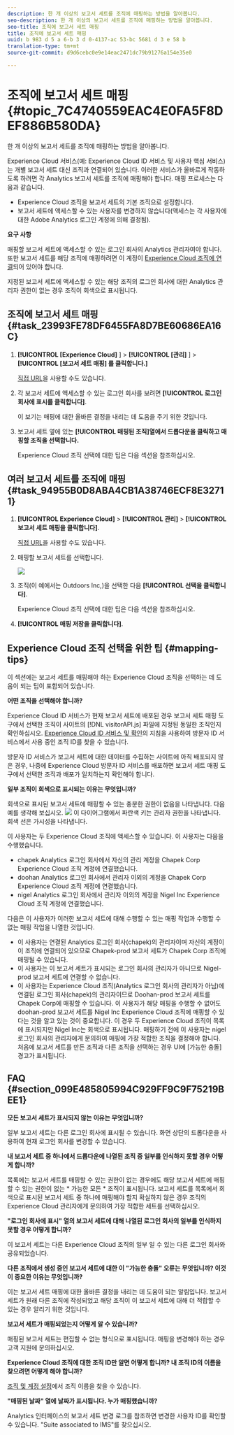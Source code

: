 ```yaml
---
description: 한 개 이상의 보고서 세트를 조직에 매핑하는 방법을 알아봅니다.
seo-description: 한 개 이상의 보고서 세트를 조직에 매핑하는 방법을 알아봅니다.
seo-title: 조직에 보고서 세트 매핑
title: 조직에 보고서 세트 매핑
uuid: b 983 d 5 a 6-b 3 d 0-4137-ac 53-bc 5681 d 3 e 58 b
translation-type: tm+mt
source-git-commit: d9d6cebc0e9e14eac2471dc79b91276a154e35e0

---
```



# 조직에 보고서 세트 매핑 {#topic_7C4740559EAC4E0FA5F8DEF886B580DA}

한 개 이상의 보고서 세트를 조직에 매핑하는 방법을 알아봅니다.

Experience Cloud 서비스(예: Experience Cloud ID 서비스 및 사용자 핵심 서비스)는 개별 보고서 세트 대신 조직과 연결되어 있습니다. 이러한 서비스가 올바르게 작동하도록 하려면 각 Analytics 보고서 세트를 조직에 매핑해야 합니다. 매핑 프로세스는 다음과 같습니다.

* Experience Cloud 조직을 보고서 세트의 기본 조직으로 설정합니다.
* 보고서 세트에 액세스할 수 있는 사용자를 변경하지 않습니다(액세스는 각 사용자에 대한 Adobe Analytics 로그인 계정에 의해 결정됨).


**요구 사항**

매핑할 보고서 세트에 액세스할 수 있는 로그인 회사의 Analytics 관리자여야 합니다. 또한 보고서 세트를 해당 조직에 매핑하려면 이 계정이 [Experience Cloud 조직에 연결](../admin-getting-started/organizations.md#topic_C31CB834F109465A82ED57FF0563B3F1)되어 있어야 합니다.

지정된 보고서 세트에 액세스할 수 있는 해당 조직의 로그인 회사에 대한 Analytics 관리자 권한이 없는 경우 조직이 회색으로 표시됩니다.

## 조직에 보고서 세트 매핑 {#task_23993FE78DF6455FA8D7BE60686EA16C}

1. **[!UICONTROL [Experience Cloud]** ] &gt; **[!UICONTROL [관리]** ] &gt; **[!UICONTROL [보고서 세트 매핑] 를 클릭합니다.]**

   [직접 URL](https://audience.marketing.adobe.com/rsmapping/ui.html)을 사용할 수도 있습니다.

1. 각 보고서 세트에 액세스할 수 있는 로그인 회사를 보려면 **[!UICONTROL 로그인 회사에 표시를 클릭합니다]**.

   이 보기는 매핑에 대한 올바른 결정을 내리는 데 도움을 주기 위한 것입니다.

1. 보고서 세트 옆에 있는 **[!UICONTROL 매핑된 조직]열에서 드롭다운을 클릭하고 매핑할 조직을 선택합니다.**

   Experience Cloud 조직 선택에 대한 팁은 다음 섹션을 참조하십시오.

## 여러 보고서 세트를 조직에 매핑 {#task_94955B0D8ABA4CB1A38746ECF8E32711}

1. **[!UICONTROL Experience Cloud]** &gt; **[!UICONTROL 관리]** &gt; **[!UICONTROL 보고서 세트 매핑을 클릭합니다]**.

   [직접 URL](https://audience.marketing.adobe.com/rsmapping/ui.html)을 사용할 수도 있습니다.

1. 매핑할 보고서 세트를 선택합니다.

   ![](assets/rs-mapping-multiple.png)

1. 조직(이 예에서는 Outdoors Inc,)을 선택한 다음 **[!UICONTROL 선택을 클릭합니다]**.

   Experience Cloud 조직 선택에 대한 팁은 다음 섹션을 참조하십시오.

1. **[!UICONTROL 매핑 저장을 클릭합니다]**.

## Experience Cloud 조직 선택을 위한 팁 {#mapping-tips}

이 섹션에는 보고서 세트를 매핑해야 하는 Experience Cloud 조직을 선택하는 데 도움이 되는 팁이 포함되어 있습니다.

**어떤 조직을 선택해야 합니까?**

Experience Cloud ID 서비스가 현재 보고서 세트에 배포된 경우 보고서 세트 매핑 도구에서 선택한 조직이 사이트의 [!DNL visitorAPI.js] 파일에 지정된 동일한 조직인지 확인하십시오. [Experience Cloud ID 서비스 및 확인](https://marketing.adobe.com/resources/help/en_US/mcvid/mcvid-test-verify.html)의 지침을 사용하여 방문자 ID 서비스에서 사용 중인 조직 ID를 찾을 수 있습니다.

방문자 ID 서비스가 보고서 세트에 대한 데이터를 수집하는 사이트에 아직 배포되지 않은 경우, 나중에 Experience Cloud 방문자 ID 서비스를 배포하면 보고서 세트 매핑 도구에서 선택한 조직과 배포가 일치하는지 확인해야 합니다.

**일부 조직이 회색으로 표시되는 이유는 무엇입니까?**

회색으로 표시된 보고서 세트에 매핑할 수 있는 충분한 권한이 없음을 나타냅니다. 다음 예를 생각해 보십시오.
![](assets/rs-mapping.png) 이 다이어그램에서 파란색 키는 관리자 권한을 나타냅니다. 회색 선은 가시성을 나타냅니다.

이 사용자는 두 Experience Cloud 조직에 액세스할 수 있습니다. 이 사용자는 다음을 수행했습니다.

* chapek Analytics 로그인 회사에서 자신의 관리 계정을 Chapek Corp Experience Cloud 조직 계정에 연결했습니다.
* doohan Analytics 로그인 회사에서 관리자 이외의 계정을 Chapek Corp Experience Cloud 조직 계정에 연결했습니다.
* nigel Analytics 로그인 회사에서 관리자 이외의 계정을 Nigel Inc Experience Cloud 조직 계정에 연결했습니다.

다음은 이 사용자가 이러한 보고서 세트에 대해 수행할 수 있는 매핑 작업과 수행할 수 없는 매핑 작업을 나열한 것입니다.

* 이 사용자는 연결된 Analytics 로그인 회사(chapek)의 관리자이며 자신의 계정이 이 조직에 연결되어 있으므로 Chapek-prod 보고서 세트가 Chapek Corp 조직에 매핑될 수 있습니다.
* 이 사용자는 이 보고서 세트가 표시되는 로그인 회사의 관리자가 아니므로 Nigel-prod 보고서 세트에 연결할 수 없습니다.
* 이 사용자는 Experience Cloud 조직(Analytics 로그인 회사의 관리자가 아님)에 연결된 로그인 회사(chapek)의 관리자이므로 Doohan-prod 보고서 세트를 Chapek Corp에 매핑할 수 있습니다. 이 사용자가 해당 매핑을 수행할 수 없어도 doohan-prod 보고서 세트를 Nigel Inc Experience Cloud 조직에 매핑할 수 있다는 것을 알고 있는 것이 중요합니다. 이 경우 두 Experience Cloud 조직이 목록에 표시되지만 Nigel Inc는 회색으로 표시됩니다. 매핑하기 전에 이 사용자는 nigel 로그인 회사의 관리자에게 문의하여 매핑에 가장 적합한 조직을 결정해야 합니다. 처음에 보고서 세트를 만든 조직과 다른 조직을 선택하는 경우 UI에 [가능한 충돌] 경고가 표시됩니다.

## FAQ {#section_099E485805994C929FF9C9F75219BEE1}

**모든 보고서 세트가 표시되지 않는 이유는 무엇입니까?**

일부 보고서 세트는 다른 로그인 회사에 표시될 수 있습니다. 화면 상단의 드롭다운을 사용하여 현재 로그인 회사를 변경할 수 있습니다.

**내 보고서 세트 중 하나에서 드롭다운에 나열된 조직 중 일부를 인식하지 못할 경우 어떻게 합니까?**

목록에는 보고서 세트를 매핑할 수 있는 권한이 없는 경우에도 해당 보고서 세트에 매핑할 수 있는 권한이 없는 * 가능한 모든 * 조직이 표시됩니다. 보고서 세트를 목록에서 회색으로 표시된 보고서 세트 중 하나에 매핑해야 할지 확실하지 않은 경우 조직의 Experience Cloud 관리자에게 문의하여 가장 적합한 세트를 선택하십시오.

**&quot;로그인 회사에 표시&quot; 열의 보고서 세트에 대해 나열된 로그인 회사의 일부를 인식하지 못할 경우 어떻게 합니까?**

이 보고서 세트는 다른 Experience Cloud 조직의 일부 일 수 있는 다른 로그인 회사와 공유되었습니다.

**다른 조직에서 생성 중인 보고서 세트에 대한 이 &quot;가능한 충돌&quot; 오류는 무엇입니까? 이것이 중요한 이유는 무엇입니까?**

이는 보고서 세트 매핑에 대한 올바른 결정을 내리는 데 도움이 되는 알림입니다. 보고서 세트가 원래 다른 조직에 작성되었고 해당 조직이 이 보고서 세트에 대해 더 적합할 수 있는 경우 알리기 위한 것입니다.

**보고서 세트가 매핑되었는지 어떻게 알 수 있습니까?**

매핑된 보고서 세트는 편집할 수 없는 형식으로 표시됩니다. 매핑을 변경해야 하는 경우 고객 지원에 문의하십시오.

**Experience Cloud 조직에 대한 조직 ID만 알면 어떻게 합니까? 내 조직 ID의 이름을 찾으려면 어떻게 해야 합니까?**

[조직 및 계정 설정](https://marketing.adobe.com/resources/help/en_US/mcloud/?f=organizations)에서 조직 이름을 찾을 수 있습니다.

**&quot;매핑된 날짜&quot; 열에 날짜가 표시됩니다. 누가 매핑했습니까?**

Analytics 인터페이스의 보고서 세트 변경 로그를 참조하면 변경한 사용자 ID를 확인할 수 있습니다. &quot;Suite associated to IMS&quot;를 찾으십시오.

